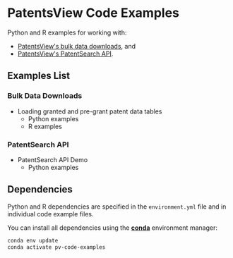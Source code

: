 # PatentsView Code Examples

Python and R examples for working with:
- [PatentsView's bulk data downloads](https://patentsview.org/download/data-download-tables), and
- [PatentsView's PatentSearch API](https://search.patentsview.org/docs/2024/11/06/2.2-release).

## Examples List

### Bulk Data Downloads
- Loading granted and pre-grant patent data tables
  - Python examples
  - R examples

### PatentSearch API
- PatentSearch API Demo
  - Python examples

## Dependencies

Python and R dependencies are specified in the `environment.yml` file and in individual code example files. 

You can install all dependencies using the [**conda**](https://docs.conda.io/projects/conda/en/latest/index.html) environment manager:
```bash
conda env update
conda activate pv-code-examples
```

